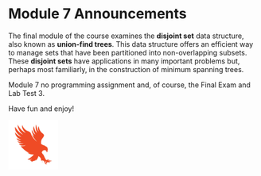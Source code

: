 # Module 7 Announcements

The final module of the course examines the **disjoint set** data structure,
also known as **union-find trees**. This data structure offers an efficient way
to manage sets that have been partitioned into non-overlapping subsets. These
**disjoint sets** have applications in many important problems but, perhaps most
familiarly, in the construction of minimum spanning trees.

Module 7 no programming assignment and, of course, the Final Exam
and Lab Test 3.

Have fun and enjoy!

<img src="../../img/eagle.jpg" width="100"> 

